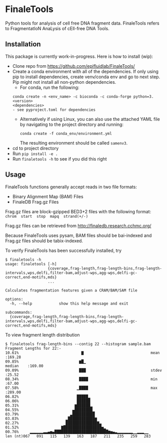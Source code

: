 # FinaleTools

Python tools for analysis of cell free DNA fragment data. FinaleTools refers to FragmentatIoN AnaLysis of cEll-free DNA Tools.

## Installation
This package is currently work-in-progress. Here is how to install (wip):

- Clone repo from https://github.com/epifluidlab/FinaleTools/
- Create a conda environment with all of the dependencies. If only using pip to install dependencies, create venv/conda env and go to next step.
  Pip might not install all non-python dependencies.
    - For conda, run the following:
    ```
    conda create -n <env_name> -c bioconda -c conda-forge python=3.<version>
    <dependencies>
    - see pyproject.toml for dependencies
    ```
    - Alternatively if using Linux, you can also use the attached YAML file by navigating to the project directory and running:
      ```
      conda create -f conda_env/environment.yml
      ```
      The resulting environment should be called `samenv3`.
- cd to project directory
- Run `pip install -e .`
- Run `finaletools -h` to see if you did this right

## Usage
FinaleTools functions generally accept reads in two file formats:
- Binary Alignment Map (BAM) Files
- FinaleDB Frag.gz Files

Frag.gz files are block-gzipped BED3+2 files with the following format:
`chrom  start  stop  mapq  strand(+/-)`

Frag.gz files can be retrieved from http://finaledb.research.cchmc.org/

Because FinaleTools uses pysam, BAM files should be bai-indexed and Frag.gz files should be tabix-indexed.

To verify FinaleTools has been successfully installed, try
```
$ finaletools -h
usage: finaletools [-h]
                   {coverage,frag-length,frag-length-bins,frag-length-intervals,wps,delfi,filter-bam,adjust-wps,agg-wps,delfi-gc-correct,end-motifs,mds}
                   ...

Calculates fragmentation features given a CRAM/BAM/SAM file

options:
  -h, --help            show this help message and exit

subcommands:
  {coverage,frag-length,frag-length-bins,frag-length-intervals,wps,delfi,filter-bam,adjust-wps,agg-wps,delfi-gc-correct,end-motifs,mds}
```

To view fragment length distribution
```
$ finaletools frag-length-bins --contig 22 --histogram sample.bam
Fragment Lengths for 22:-
10.61%                            ▇                              mean      :169.28
09.85%                           ▆█▁                             median    :169.00
09.09%                           ███                             stdev     :25.52
08.34%                           ████                            min       :67.00
07.58%                          ▁████                            max       :289.00
06.82%                          █████▂                          
06.06%                          ██████                          
05.31%                         ▆██████▂                         
04.55%                        ▄████████▁                        
03.79%                       ▃██████████                        
03.03%                     ▂████████████▆                       
02.27%                     ██████████████▇▃                     
01.52%                   ▇█████████████████▅▂                   
00.76%     ▂▂▂▂▂▂▃▃▄▅▄████████████████████████▆▅▄▃▂▂▂▂▂▂▂▁▁▂▂▂▁▁
len (nt)067   091   115   139   163   187   211   235   259   283
```
